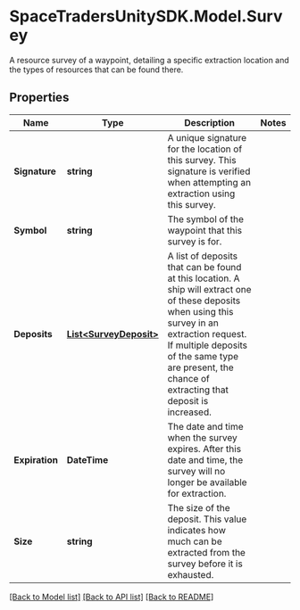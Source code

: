 # SpaceTradersUnitySDK.Model.Survey
A resource survey of a waypoint, detailing a specific extraction location and the types of resources that can be found there.

## Properties

Name | Type | Description | Notes
------------ | ------------- | ------------- | -------------
**Signature** | **string** | A unique signature for the location of this survey. This signature is verified when attempting an extraction using this survey. | 
**Symbol** | **string** | The symbol of the waypoint that this survey is for. | 
**Deposits** | [**List&lt;SurveyDeposit&gt;**](SurveyDeposit.md) | A list of deposits that can be found at this location. A ship will extract one of these deposits when using this survey in an extraction request. If multiple deposits of the same type are present, the chance of extracting that deposit is increased. | 
**Expiration** | **DateTime** | The date and time when the survey expires. After this date and time, the survey will no longer be available for extraction. | 
**Size** | **string** | The size of the deposit. This value indicates how much can be extracted from the survey before it is exhausted. | 

[[Back to Model list]](../README.md#documentation-for-models) [[Back to API list]](../README.md#documentation-for-api-endpoints) [[Back to README]](../README.md)

